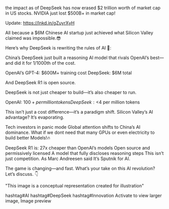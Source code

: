 the impact as of 
DeepSeek has now erased $2 trillion worth of market cap in US stocks. NVIDIA just lost $500B+ in market cap!

Update: https://lnkd.in/gZuyrXyH 

All because a $6M Chinese AI startup just achieved what Silicon Valley claimed was impossible.😎

Here’s why DeepSeek is rewriting the rules of AI 🧵:

China’s DeepSeek just built a reasoning AI model that rivals OpenAI’s best—and did it for 1/1000th of the cost.

OpenAI’s GPT-4: $600M+ training cost
DeepSeek: $6M total

And DeepSeek R1 is open source.

DeepSeek is not just cheaper to build—it’s also cheaper to run.

OpenAI: $100+ per million tokens
DeepSeek: <$4 per million tokens

This isn’t just a cost difference—it’s a paradigm shift.
Silicon Valley’s AI advantage? It’s evaporating.

Tech investors in panic mode
Global attention shifts to China’s AI dominance. What if we dont need that many GPUs or even electricity to build better Models!🔥

DeepSeek R1 is:
27x cheaper than OpenAI’s models
Open source and permissively licensed
A model that fully discloses reasoning steps
This isn’t just competition. As Marc Andreesen said It’s Sputnik for AI.


The game is changing—and fast.
What’s your take on this AI revolution? Let’s discuss. 👇


"This image is a conceptual representation created for illustration"

hashtag#AI hashtag#DeepSeek hashtag#Innovation
Activate to view larger image,
Image preview
